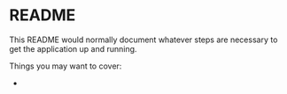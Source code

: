 # README

This README would normally document whatever steps are necessary to get the
application up and running.

Things you may want to cover:

*
